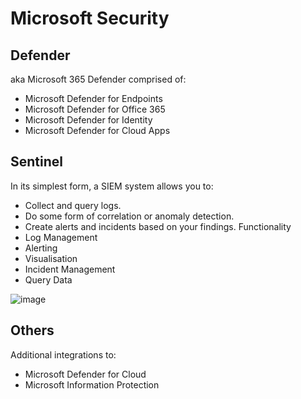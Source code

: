 # Microsoft Security

## Defender
aka Microsoft 365 Defender
comprised of:
- Microsoft Defender for Endpoints
- Microsoft Defender for Office 365
- Microsoft Defender for Identity
- Microsoft Defender for Cloud Apps

## Sentinel
In its simplest form, a SIEM system allows you to:
- Collect and query logs.
- Do some form of correlation or anomaly detection.
- Create alerts and incidents based on your findings.
Functionality
- Log Management
- Alerting
- Visualisation
- Incident Management
- Query Data

![image](https://github.com/user-attachments/assets/f3fb8a40-88c9-465f-ace4-1c47cdc9454b)




## Others
Additional integrations to:
- Microsoft Defender for Cloud
- Microsoft Information Protection
